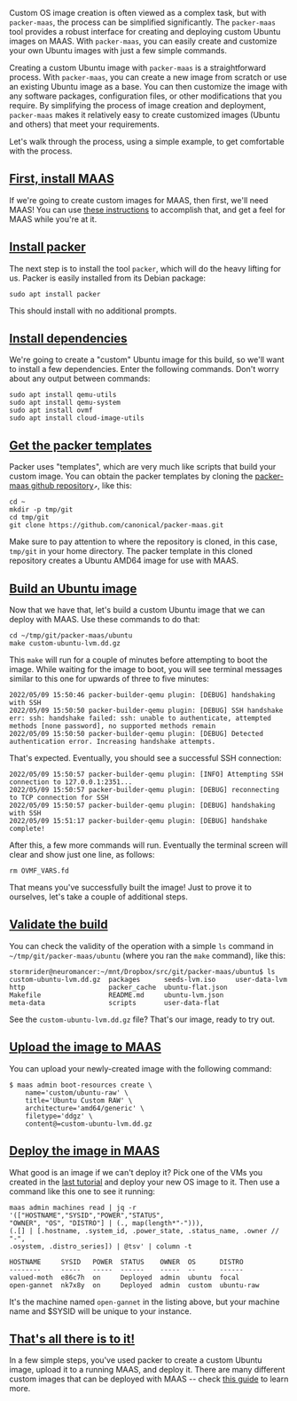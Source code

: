 <!-- "Create a custom image" -->
Custom OS image creation is often viewed as a complex task, but with `packer-maas`, the process can be simplified significantly. The `packer-maas` tool provides a robust interface for creating and deploying custom Ubuntu images on MAAS. With `packer-maas`, you can easily create and customize your own Ubuntu images with just a few simple commands.

Creating a custom Ubuntu image with `packer-maas` is a straightforward process. With `packer-maas`, you can create a new image from scratch or use an existing Ubuntu image as a base. You can then customize the image with any software packages, configuration files, or other modifications that you require. By simplifying the process of image creation and deployment, `packer-maas` makes it relatively easy to create customized images (Ubuntu and others) that meet your requirements.

Let's walk through the process, using a simple example, to get comfortable with the process.

<a href="#heading--install-maas"><h2 id="heading--install-maas">First, install MAAS</h2></a>

If we're going to create custom images for MAAS, then first, we'll need MAAS!  You can use [these instructions](/t/how-to-do-a-fresh-install-of-maas/5128) to accomplish that, and get a feel for MAAS while you're at it.

<a href="#heading--install-packer"><h2 id="heading--install-packer">Install packer</h2></a>

The next step is to install the tool `packer`, which will do the heavy lifting for us.  Packer is easily installed from its Debian package:

```nohighlight
sudo apt install packer
```

This should install with no additional prompts.

<a href="#heading--install-dependencies"><h2 id="heading--install-dependencies">Install dependencies</h2></a>

We're going to create a "custom" Ubuntu image for this build, so we'll want to install a few dependencies.  Enter the following commands.  Don't worry about any output between commands:

```nohighlight
sudo apt install qemu-utils
sudo apt install qemu-system
sudo apt install ovmf
sudo apt install cloud-image-utils
```

<a href="#heading--get-the-packer-templates"><h2 id="heading--get-the-packer-templates">Get the packer templates</h2></a>

Packer uses "templates", which are very much like scripts that build your custom image.  You can obtain the packer templates by cloning the [packer-maas github repository](https://github.com/canonical/packer-maas.git)`↗`, like this:

```nohighlight
cd ~
mkdir -p tmp/git
cd tmp/git
git clone https://github.com/canonical/packer-maas.git
```

Make sure to pay attention to where the repository is cloned, in this case, `tmp/git` in your home directory.  The packer template in this cloned repository creates a Ubuntu AMD64 image for use with MAAS.

<a href="#heading--build-an-image"><h2 id="heading--build-an-image">Build an Ubuntu image</h2></a>

Now that we have that, let's build a custom Ubuntu image that we can deploy with MAAS.  Use these commands to do that:

```nohighlight
cd ~/tmp/git/packer-maas/ubuntu
make custom-ubuntu-lvm.dd.gz
```

This `make` will run for a couple of minutes before attempting to boot the image.  While waiting for the image to boot, you will see terminal messages similar to this one for upwards of three to five minutes:

```nohighlight
2022/05/09 15:50:46 packer-builder-qemu plugin: [DEBUG] handshaking with SSH
2022/05/09 15:50:50 packer-builder-qemu plugin: [DEBUG] SSH handshake err: ssh: handshake failed: ssh: unable to authenticate, attempted methods [none password], no supported methods remain
2022/05/09 15:50:50 packer-builder-qemu plugin: [DEBUG] Detected authentication error. Increasing handshake attempts.
```

That's expected.  Eventually, you should see a successful SSH connection:

```nohighlight
2022/05/09 15:50:57 packer-builder-qemu plugin: [INFO] Attempting SSH connection to 127.0.0.1:2351...
2022/05/09 15:50:57 packer-builder-qemu plugin: [DEBUG] reconnecting to TCP connection for SSH
2022/05/09 15:50:57 packer-builder-qemu plugin: [DEBUG] handshaking with SSH
2022/05/09 15:51:17 packer-builder-qemu plugin: [DEBUG] handshake complete!
```

After this, a few more commands will run.  Eventually the terminal screen will clear and show just one line, as follows:

```nohighlight
rm OVMF_VARS.fd
```

That means you've successfully built the image!  Just to prove it to ourselves, let's take a couple of additional steps.

<a href="#heading--validate-the-build"><h2 id="heading--validate-the-build">Validate the build</h2></a>

You can check the validity of the operation with a simple `ls` command in `~/tmp/git/packer-maas/ubuntu` (where you ran the `make` command), like this:

```nohighlight
stormrider@neuromancer:~/mnt/Dropbox/src/git/packer-maas/ubuntu$ ls
custom-ubuntu-lvm.dd.gz  packages      seeds-lvm.iso     user-data-lvm
http                     packer_cache  ubuntu-flat.json
Makefile                 README.md     ubuntu-lvm.json
meta-data                scripts       user-data-flat
```

See the `custom-ubuntu-lvm.dd.gz` file?  That's our image, ready to try out.

<a href="#heading--upload-to-maas"><h2 id="heading--upload-to-maas">Upload the image to MAAS</h2></a>

You can upload your newly-created image with the following command:

```nohighlight
$ maas admin boot-resources create \
    name='custom/ubuntu-raw' \
    title='Ubuntu Custom RAW' \
    architecture='amd64/generic' \
    filetype='ddgz' \
    content@=custom-ubuntu-lvm.dd.gz
```

<a href="#heading--deploy-your-image"><h2 id="heading--deploy-your-image">Deploy the image in MAAS</h2></a>

What good is an image if we can't deploy it?  Pick one of the VMs you created in the [last tutorial](/t/try-out-the-maas-cli/5236) and deploy your new OS image to it.  Then use a command like this one to see it running:

```nohighlight
maas admin machines read | jq -r '(["HOSTNAME","SYSID","POWER","STATUS",
"OWNER", "OS", "DISTRO"] | (., map(length*"-"))),
(.[] | [.hostname, .system_id, .power_state, .status_name, .owner // "-",
.osystem, .distro_series]) | @tsv' | column -t

HOSTNAME     SYSID   POWER  STATUS    OWNER  OS      DISTRO
--------     -----   -----  ------    -----  --      ------
valued-moth  e86c7h  on     Deployed  admin  ubuntu  focal
open-gannet  nk7x8y  on     Deployed  admin  custom  ubuntu-raw
```

It's the machine named `open-gannet` in the listing above, but your machine name and $SYSID will be unique to your instance.

<a href="#heading--thats-all-there-is-to-it"><h2 id="heading--thats-all-there-is-to-it">That's all there is to it!</h2></a>

In a few simple steps, you've used packer to create a custom Ubuntu image, upload it to a running MAAS, and deploy it.  There are many different custom images that can be deployed with MAAS -- check [this guide](/t/how-to-customise-images/5104) to learn more.